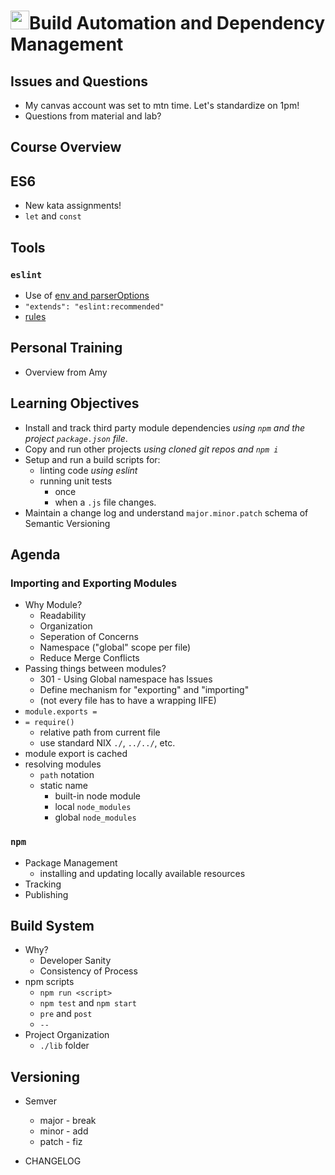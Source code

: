 <img src="https://cloud.githubusercontent.com/assets/478864/22186847/68223ce6-e0b1-11e6-8a62-0e3edc96725e.png" width=30>Build Automation and Dependency Management
===

## Issues and Questions
* My canvas account was set to mtn time. Let's standardize on 1pm!
* Questions from material and lab?

## Course Overview

## ES6

* New kata assignments!
* `let` and `const`

## Tools

### `eslint`
* Use of [env and parserOptions](http://eslint.org/docs/user-guide/configuring)
* `"extends": "eslint:recommended"`
* [rules](http://eslint.org/docs/rules/)

## Personal Training
* Overview from Amy

## Learning Objectives
* Install and track third party module dependencies 
_using `npm` and the project `package.json` file_.
* Copy and run other projects _using cloned git repos and `npm i`_
* Setup and run a build scripts for: 
    * linting code _using eslint_ 
    * running unit tests
        * once
        * when a `.js` file changes.
* Maintain a change log and understand `major.minor.patch` 
schema of Semantic Versioning

## Agenda

### Importing and Exporting Modules
* Why Module?
    * Readability
    * Organization
    * Seperation of Concerns
    * Namespace ("global" scope per file)
    * Reduce Merge Conflicts
* Passing things between modules?
    * 301 - Using Global namespace has Issues
    * Define mechanism for "exporting" and "importing"
    * (not every file has to have a wrapping IIFE)
* `module.exports =`
* `= require()`
    * relative path from current file
    * use standard NIX `./`, `../../`, etc.
* module export is cached
* resolving modules
    * `path` notation
    * static name
        * built-in node module
        * local `node_modules`
        * global `node_modules`

### `npm`
* Package Management
    * installing and updating locally available resources
* Tracking
* Publishing

## Build System
* Why?
    * Developer Sanity
    * Consistency of Process
* npm scripts
    * `npm run <script>`
    * `npm test` and `npm start`
    * `pre` and `post`
    * `--`
* Project Organization
    * `./lib` folder

## Versioning

* Semver
    * major - break
    * minor - add
    * patch - fiz

* CHANGELOG

